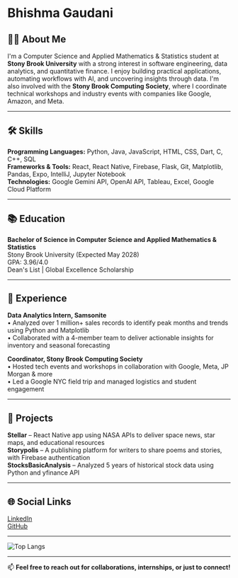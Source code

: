 # Bhishma Gaudani

## 👨‍💻 About Me  
I'm a Computer Science and Applied Mathematics & Statistics student at **Stony Brook University** with a strong interest in software engineering, data analytics, and quantitative finance. I enjoy building practical applications, automating workflows with AI, and uncovering insights through data. I'm also involved with the **Stony Brook Computing Society**, where I coordinate technical workshops and industry events with companies like Google, Amazon, and Meta.

---

## 🛠 Skills  
**Programming Languages:** Python, Java, JavaScript, HTML, CSS, Dart, C, C++, SQL  
**Frameworks & Tools:** React, React Native, Firebase, Flask, Git, Matplotlib, Pandas, Expo, IntelliJ, Jupyter Notebook  
**Technologies:** Google Gemini API, OpenAI API, Tableau, Excel, Google Cloud Platform

---

## 📚 Education  
**Bachelor of Science in Computer Science and Applied Mathematics & Statistics**  
Stony Brook University (Expected May 2028)  
GPA: 3.96/4.0  
Dean's List | Global Excellence Scholarship

---

## 💼 Experience  
**Data Analytics Intern, Samsonite**  
• Analyzed over 1 million+ sales records to identify peak months and trends using Python and Matplotlib  
• Collaborated with a 4-member team to deliver actionable insights for inventory and seasonal forecasting  

**Coordinator, Stony Brook Computing Society**  
• Hosted tech events and workshops in collaboration with Google, Meta, JP Morgan & more  
• Led a Google NYC field trip and managed logistics and student engagement  

---

## 🚀 Projects  
**Stellar** – React Native app using NASA APIs to deliver space news, star maps, and educational resources  
**Storypolis** – A publishing platform for writers to share poems and stories, with Firebase authentication  
**StocksBasicAnalysis** – Analyzed 5 years of historical stock data using Python and yfinance API  

---

## 🌐 Social Links  
[LinkedIn](https://www.linkedin.com/in/bhishmagaudani/)  
[GitHub](https://github.com/BhishmaGaudani)

---

![Top Langs](https://github-readme-stats.vercel.app/api/top-langs/?username=BhishmaGaudani&layout=compact)

---

📫 **Feel free to reach out for collaborations, internships, or just to connect!**

